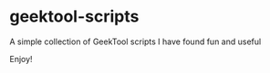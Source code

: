 geektool-scripts
================

A simple collection of GeekTool scripts I have found fun and useful

Enjoy!
